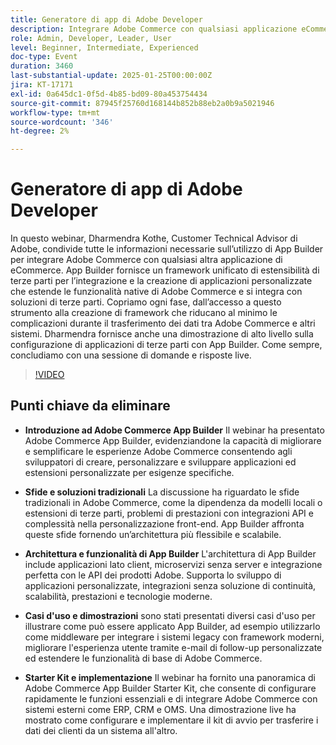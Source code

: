 ```yaml
---
title: Generatore di app di Adobe Developer
description: Integrare Adobe Commerce con qualsiasi applicazione eCommerce utilizzando la guida degli esperti App Builder e la dimostrazione live
role: Admin, Developer, Leader, User
level: Beginner, Intermediate, Experienced
doc-type: Event
duration: 3460
last-substantial-update: 2025-01-25T00:00:00Z
jira: KT-17171
exl-id: 0a645dc1-0f5d-4b85-bd09-80a453754434
source-git-commit: 87945f25760d168144b852b88eb2a0b9a5021946
workflow-type: tm+mt
source-wordcount: '346'
ht-degree: 2%

---
```


# Generatore di app di Adobe Developer

In questo webinar, Dharmendra Kothe, Customer Technical Advisor di Adobe, condivide tutte le informazioni necessarie sull’utilizzo di App Builder per integrare Adobe Commerce con qualsiasi altra applicazione di eCommerce. App Builder fornisce un framework unificato di estensibilità di terze parti per l’integrazione e la creazione di applicazioni personalizzate che estende le funzionalità native di Adobe Commerce e si integra con soluzioni di terze parti. Copriamo ogni fase, dall’accesso a questo strumento alla creazione di framework che riducano al minimo le complicazioni durante il trasferimento dei dati tra Adobe Commerce e altri sistemi. Dharmendra fornisce anche una dimostrazione di alto livello sulla configurazione di applicazioni di terze parti con App Builder. Come sempre, concludiamo con una sessione di domande e risposte live.

>[!VIDEO](https://video.tv.adobe.com/v/3443027/?learn=on&enablevpops)

## Punti chiave da eliminare

* **Introduzione ad Adobe Commerce App Builder** Il webinar ha presentato Adobe Commerce App Builder, evidenziandone la capacità di migliorare e semplificare le esperienze Adobe Commerce consentendo agli sviluppatori di creare, personalizzare e sviluppare applicazioni ed estensioni personalizzate per esigenze specifiche.

* **Sfide e soluzioni tradizionali** La discussione ha riguardato le sfide tradizionali in Adobe Commerce, come la dipendenza da modelli locali o estensioni di terze parti, problemi di prestazioni con integrazioni API e complessità nella personalizzazione front-end. App Builder affronta queste sfide fornendo un’architettura più flessibile e scalabile.

* **Architettura e funzionalità di App Builder** L&#39;architettura di App Builder include applicazioni lato client, microservizi senza server e integrazione perfetta con le API dei prodotti Adobe. Supporta lo sviluppo di applicazioni personalizzate, integrazioni senza soluzione di continuità, scalabilità, prestazioni e tecnologie moderne.

* **Casi d&#39;uso e dimostrazioni** sono stati presentati diversi casi d&#39;uso per illustrare come può essere applicato App Builder, ad esempio utilizzarlo come middleware per integrare i sistemi legacy con framework moderni, migliorare l&#39;esperienza utente tramite e-mail di follow-up personalizzate ed estendere le funzionalità di base di Adobe Commerce.

* **Starter Kit e implementazione** Il webinar ha fornito una panoramica di Adobe Commerce App Builder Starter Kit, che consente di configurare rapidamente le funzioni essenziali e di integrare Adobe Commerce con sistemi esterni come ERP, CRM e OMS. Una dimostrazione live ha mostrato come configurare e implementare il kit di avvio per trasferire i dati dei clienti da un sistema all&#39;altro.

